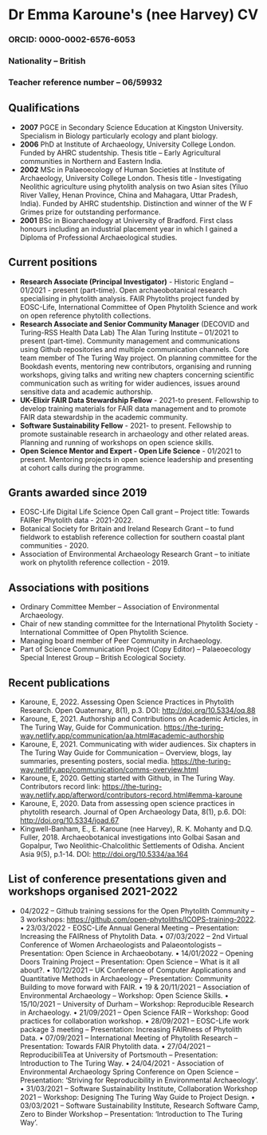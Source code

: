 # Dr Emma Karoune's (nee Harvey) CV

### ORCID: 0000-0002-6576-6053

### Nationality – British 	

### Teacher reference number – 06/59932

## Qualifications
* **2007**	PGCE in Secondary Science Education at Kingston University. Specialism in Biology particularly ecology and plant biology.
* **2006**	PhD at Institute of Archaeology, University College London. Funded by AHRC studentship. Thesis title – Early Agricultural communities in Northern and Eastern India. 
* **2002**	MSc in Palaeoecology of Human Societies at Institute of Archaeology, University College London.  Thesis title - Investigating Neolithic agriculture using phytolith analysis on two Asian sites (Yiluo River Valley, Henan Province, China and Mahagara, Uttar Pradesh, India). Funded by AHRC studentship. Distinction and winner of the W F Grimes prize for outstanding performance.
* **2001**	BSc in Bioarchaeology at University of Bradford. First class honours including an industrial placement year in 
which I gained a Diploma of Professional Archaeological studies. 

## Current positions
* **Research Associate (Principal Investigator)** - Historic England – 01/2021 - present (part-time). Open archaeobotanical research specialising in phytolith analysis. FAIR Phytoliths project funded by EOSC-Life, International Committee of Open Phytolith Science and work on open reference phytolith collections. 
* **Research Associate and Senior Community Manager** (DECOVID and Turing-RSS Health Data Lab) The Alan Turing Institute – 01/2021 to present (part-time). Community management and communications using Github repositories and multiple communication channels. Core team member of The Turing Way project. On planning committee for the Bookdash events, mentoring new contributors, organising and running workshops, giving talks and writing new chapters concerning scientific communication such as writing for wider audiences, issues around sensitive data and academic authorship. 
* **UK-Elixir FAIR Data Stewardship Fellow** - 2021-to present. Fellowship to develop training materials for FAIR data management and to promote FAIR data stewardship in the academic community. 
* **Software Sustainability Fellow** -  2021- to present. Fellowship to promote sustainable research in archaeology and other related areas. Planning and running of workshops on open science skills. 
* **Open Science Mentor and Expert - Open Life Science** - 01/2021 to present. Mentoring projects in open science leadership and presenting at cohort calls during the programme. 


## Grants awarded since 2019
* EOSC-Life Digital Life Science Open Call grant – Project title: Towards FAIRer Phytolith data - 2021-2022. 
* Botanical Society for Britain and Ireland Research Grant – to fund fieldwork to establish reference collection for southern coastal plant communities - 2020.
* Association of Environmental Archaeology Research Grant – to initiate work on phytolith reference collection - 2019.

## Associations with positions
* Ordinary Committee Member – Association of Environmental Archaeology.
* Chair of new standing committee for the International Phytolith Society - International Committee of Open Phytolith Science.
* Managing board member of Peer Community in Archaeology.
* Part of Science Communication Project (Copy Editor) – Palaeoecology Special Interest Group – British Ecological Society.

## Recent publications 
* Karoune, E, 2022. Assessing Open Science Practices in Phytolith Research. Open Quaternary, 8(1), p.3. DOI: http://doi.org/10.5334/oq.88
* Karoune, E, 2021. Authorship and Contributions on Academic Articles, in The Turing Way, Guide for Communication. https://the-turing-way.netlify.app/communication/aa.html#academic-authorship
* Karoune, E, 2021. Communicating with wider audiences. Six chapters in The Turing Way Guide for Communication – Overview, blogs, lay summaries, presenting posters, social media. https://the-turing-way.netlify.app/communication/comms-overview.html
* Karoune, E, 2020.  Getting started with Github, in The Turing Way. Contributors record link: https://the-turing-way.netlify.app/afterword/contributors-record.html#emma-karoune 
* Karoune, E, 2020. Data from assessing open science practices in phytolith research. Journal of Open Archaeology Data, 8(1), p.6. DOI: http://doi.org/10.5334/joad.67
* Kingwell-Banham, E., E. Karoune (nee Harvey), R. K. Mohanty and D.Q. Fuller, 2018. Archaeobotanical investigations into Golbai Sasan and Gopalpur, Two Neolithic-Chalcolithic Settlements of Odisha. Ancient Asia 9(5), p.1-14. DOI: http://doi.org/10.5334/aa.164

## List of conference presentations given and workshops organised 2021-2022
* 04/2022 – Github training sessions for the Open Phytolith Community – 3 workshops: https://github.com/open-phytoliths/ICOPS-training-2022. 
•	23/03/2022 - EOSC-Life Annual General Meeting – Presentation: Increasing the FAIRness of Phytolith Data.
•	07/03/2022 – 2nd Virtual Conference of Women Archaeologists and Palaeontologists – Presentation: Open Science in Archaeobotany.
•	14/01/2022 – Opening Doors Training Project – Presentation: Open Science – What is it all about?.
•	10/12/2021 – UK Conference of Computer Applications and Quantitative Methods in Archaeology – Presentation: Community Building to move forward with FAIR. 
•	19 & 20/11/2021 – Association of Environmental Archaeology – Workshop: Open Science Skills. 
•	15/10/2021 – University of Durham – Workshop: Reproducible Research in Archaeology. 
•	21/09/2021 – Open Science FAIR – Workshop: Good practices for collaboration workshop. 
•	28/09/2021 – EOSC-Life work package 3 meeting – Presentation: Increasing FAIRness of Phytolith Data. 
•	07/09/2021 – International Meeting of Phytolith Research – Presentation: Towards FAIR Phytolith data.
•	27/04/2021 – ReproducibiliTea at University of Portsmouth – Presentation: Introduction to The Turing Way.
•	24/04/2021 - Association of Environmental Archaeology Spring Conference on Open Science – Presentation: ‘Striving for Reproducibility in Environmental Archaeology’. 
•	31/03/2021 – Software Sustainability Institute, Collaboration Workshop 2021 – Workshop: Designing The Turing Way Guide to Project Design. 
•	03/03/2021 – Software Sustainability Institute, Research Software Camp, Zero to Binder Workshop – Presentation: ‘Introduction to The Turing Way’.


